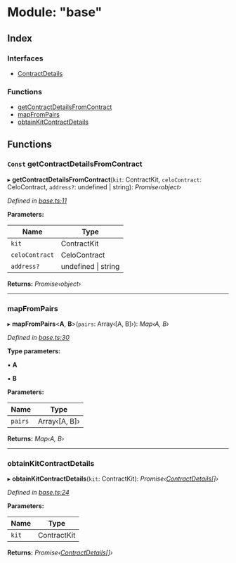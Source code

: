 # Module: "base"

## Index

### Interfaces

* [ContractDetails](../interfaces/_base_.contractdetails.md)

### Functions

* [getContractDetailsFromContract](_base_.md#const-getcontractdetailsfromcontract)
* [mapFromPairs](_base_.md#mapfrompairs)
* [obtainKitContractDetails](_base_.md#obtainkitcontractdetails)

## Functions

### `Const` getContractDetailsFromContract

▸ **getContractDetailsFromContract**(`kit`: ContractKit, `celoContract`: CeloContract, `address?`: undefined | string): *Promise‹object›*

*Defined in [base.ts:11](https://github.com/celo-org/celo-monorepo/blob/master/packages/sdk/explorer/src/base.ts#L11)*

**Parameters:**

Name | Type |
------ | ------ |
`kit` | ContractKit |
`celoContract` | CeloContract |
`address?` | undefined &#124; string |

**Returns:** *Promise‹object›*

___

###  mapFromPairs

▸ **mapFromPairs**<**A**, **B**>(`pairs`: Array‹[A, B]›): *Map‹A, B›*

*Defined in [base.ts:30](https://github.com/celo-org/celo-monorepo/blob/master/packages/sdk/explorer/src/base.ts#L30)*

**Type parameters:**

▪ **A**

▪ **B**

**Parameters:**

Name | Type |
------ | ------ |
`pairs` | Array‹[A, B]› |

**Returns:** *Map‹A, B›*

___

###  obtainKitContractDetails

▸ **obtainKitContractDetails**(`kit`: ContractKit): *Promise‹[ContractDetails](../interfaces/_base_.contractdetails.md)[]›*

*Defined in [base.ts:24](https://github.com/celo-org/celo-monorepo/blob/master/packages/sdk/explorer/src/base.ts#L24)*

**Parameters:**

Name | Type |
------ | ------ |
`kit` | ContractKit |

**Returns:** *Promise‹[ContractDetails](../interfaces/_base_.contractdetails.md)[]›*
